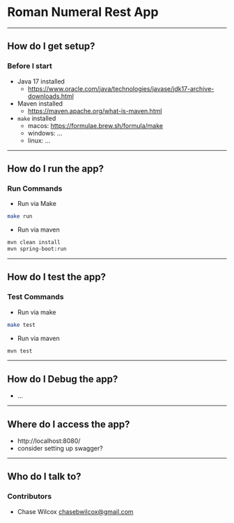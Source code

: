 
# Roman Numeral Rest App

---

## How do I get setup?

### Before I start
- Java 17 installed
  - <https://www.oracle.com/java/technologies/javase/jdk17-archive-downloads.html>
- Maven installed
  - <https://maven.apache.org/what-is-maven.html>
- `make` installed
  - macos: <https://formulae.brew.sh/formula/make>
  - windows: ...
  - linux: ...

---

## How do I run the app?

### Run Commands

- Run via Make
```bash
make run
```

- Run via maven
```bash
mvn clean install
mvn spring-boot:run
```

---

## How do I test the app?

### Test Commands

- Run via make
```bash
make test
```

- Run via maven
```bash
mvn test
```

---

## How do I Debug the app?
- ...

---

## Where do I access the app?
- http://localhost:8080/
- consider setting up swagger?

---

## Who do I talk to?

### Contributors
- Chase Wilcox <chasebwilcox@gmail.com>
